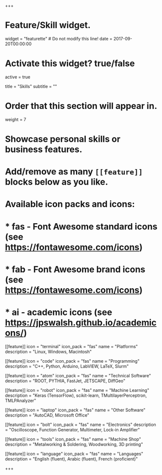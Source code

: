 +++
# Feature/Skill widget.
widget = "featurette"  # Do not modify this line!
date = 2017-09-20T00:00:00

# Activate this widget? true/false
active = true

title = "Skills"
subtitle = ""

# Order that this section will appear in.
weight = 7

# Showcase personal skills or business features.
# 
# Add/remove as many `[[feature]]` blocks below as you like.
# 
# Available icon packs and icons:
# * fas - Font Awesome standard icons (see https://fontawesome.com/icons)
# * fab - Font Awesome brand icons (see https://fontawesome.com/icons)
# * ai - academic icons (see https://jpswalsh.github.io/academicons/)

[[feature]]
  icon = "terminal"
  icon_pack = "fas"
  name = "Platforms"
  description = "Linux, Windows, Macintosh"
  
[[feature]]
  icon = "code"
  icon_pack = "fas"
  name = "Programming"
  description = "C++, Python, Arduino, LabVIEW, LaTeX, Slurm"  
  
[[feature]]
  icon = "atom"
  icon_pack = "fas"
  name = "Technical Software"
  description = "ROOT, PYTHIA, FastJet, JETSCAPE, DiffGeo"
  
[[feature]]
  icon = "robot"
  icon_pack = "fas"
  name = "Machine Learning"
  description = "Keras (TensorFlow), scikit-learn, TMultilayerPerceptron, TMLPAnalyzer"
  
[[feature]]
  icon = "laptop"
  icon_pack = "fas"
  name = "Other Software"
  description = "AutoCAD, Microsoft Office"  
  
[[feature]]
  icon = "bolt"
  icon_pack = "fas"
  name = "Electronics"
  description = "Oscilloscope, Function Generator, Multimeter, Lock-in Amplifier"  
  
[[feature]]
  icon = "tools"
  icon_pack = "fas"
  name = "Machine Shop"
  description = "Metalworking & Soldering, Woodworking, 3D printing"
 
[[feature]]
  icon = "language"
  icon_pack = "fas"
  name = "Languages"
  description = "English (fluent), Arabic (fluent), French (proficient)"
 
+++
